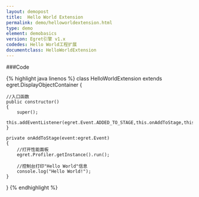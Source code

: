 ```yaml
---
layout: demopost
title:  Hello World Extension
permalink: demo/helloworldextension.html
type: demo
element: demobasics
version: Egret引擎 v1.x
codedes: Hello World工程扩展
documentclass: HelloWorldExtension
---
```


###Code

{% highlight java linenos %}
class HelloWorldExtension extends egret.DisplayObjectContainer
{

    //入口函数
    public constructor()
    {
        super();
        this.addEventListener(egret.Event.ADDED_TO_STAGE,this.onAddToStage,this);
    }

    private onAddToStage(event:egret.Event)
    {
        //打开性能面板
        egret.Profiler.getInstance().run();

        //控制台打印"Hello World"信息
        console.log("Hello World!");
    }

}
{% endhighlight %}